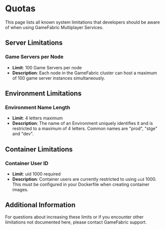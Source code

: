 # Quotas

This page lists all known system limitations that developers should be aware of when using GameFabric Multiplayer Services.

## Server Limitations

### Game Servers per Node
- **Limit**: 100 Game Servers per node
- **Description**: Each node in the GameFabric cluster can host a maximum of 100 game server instances simultaneously.

## Environment Limitations

### Environment Name Length
- **Limit**: 4 letters maximum
- **Description**: The name of an Environment uniquely identifies it and is restricted to a maximum of 4 letters. Common names are "prod", "stge" and "dev".

## Container Limitations

### Container User ID
- **Limit**: uid 1000 required
- **Description**: Container users are currently restricted to using `uid` 1000. This must be configured in your Dockerfile when creating container images.

## Additional Information

For questions about increasing these limits or if you encounter other limitations not documented here, please contact GameFabric support.